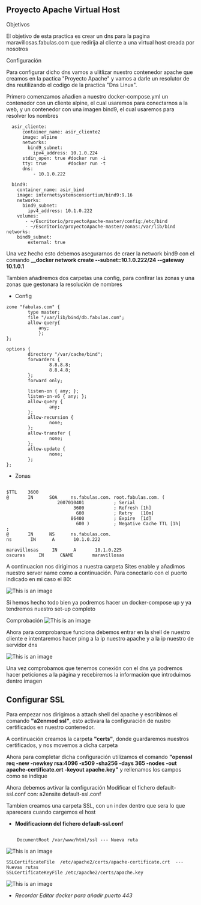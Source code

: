 ## Proyecto Apache Virtual Host

Objetivos

El objetivo de esta practica es crear un dns para la pagina maravillosas.fabulas.com que redirija al cliente a una virtual host creada por nosotros

Configuración

Para configurar dicho dns vamos a ulitlizar nuestro contenedor apache que creamos en la pactica "Proyecto Apache" y vamos a darle un resolutor de dns reutilizando el codigo de la practica "Dns Linux".

Primero comenzamos añadien a nuestro docker-compose.yml un contenedor con un cliente alpine, el cual usaremos para conectarnos a la web, y un contenedor con una imagen bind9, el cual usaremos para resolver los nombres
```
  asir_cliente:
      container_name: asir_cliente2
      image: alpine
      networks:
        bind9_subnet:
          ipv4_address: 10.1.0.224
      stdin_open: true #docker run -i
      tty: true        #docker run -t
      dns:
          - 10.1.0.222

  bind9:
    container_name: asir_bind
    image: internetsystemsconsortium/bind9:9.16
    networks:
      bind9_subnet:
        ipv4_address: 10.1.0.222
    volumes:
       - ~/Escritorio/proyectoApache-master/config:/etc/bind
       - ~/Escritorio/proyectoApache-master/zonas:/var/lib/bind
networks:
    bind9_subnet:
        external: true
 ```
Una vez hecho esto debemos asegurarnos de craer la network bind9 con el comando **__docker network create --subnet=10.1.0.222/24 --gateway 10.1.0.1**

Tambien añadiremos dos carpetas una config, para confirar las zonas y una zonas que gestonara la resolución de nombres

- Config
```
zone "fabulas.com" {
        type master;
        file "/var/lib/bind/db.fabulas.com";
        allow-query{
            any;
            };
};
```
```
options {
        directory "/var/cache/bind";
        forwarders {
                8.8.8.8;
                8.8.4.8;
        };
        forward only;

        listen-on { any; };
        listen-on-v6 { any; };
        allow-query {
                any;
        };
        allow-recursion {
                none;
        };
        allow-transfer {
                none;
        };
        allow-update {
                none;
        };
};
```  
- Zonas
```

$TTL    3600
@       IN      SOA     ns.fabulas.com. root.fabulas.com. (
                   2007010401           ; Serial
                         3600           ; Refresh [1h]
                          600           ; Retry   [10m]
                        86400           ; Expire  [1d]
                          600 )         ; Negative Cache TTL [1h]
;
@       IN      NS      ns.fabulas.com.
ns       IN      A       10.1.0.222

maravillosas     IN      A       10.1.0.225
oscuras     IN      CNAME       maravillosas
```
A continuacion nos dirigimos a nuestra carpeta Sites enable y añadimos nuestro server name como a continuación. Para conectarlo con el puerto indicado en mi caso el 80:

![This is an image](https://github.com/Jacobo1234556/Instalacion_de_Apache_Virtual-Host/blob/main/imagenes/Captura%20de%20pantalla%20de%202022-11-17%2019-59-57.png)


Si hemos hecho todo bien ya podremos hacer un docker-compose up y ya tendremos nuestro set-up completo

Comprobación
![This is an image](https://github.com/Jacobo1234556/Instalacion_de_Apache_Virtual-Host/blob/main/imagenes/Captura%20desde%202022-11-17%2020-21-43.png)

Ahora para comprobarque funciona debemos entrar en la shell de nuestro cliente e intentaremos hacer ping a la ip nuestro apache y a la ip nuestro de servidor dns


![This is an image](https://github.com/Jacobo1234556/Instalacion_de_Apache_Virtual-Host/blob/main/imagenes/Captura%20desde%202022-11-17%2020-01-05.png)

Una vez comprobamos que tenemos conexión con el dns ya podremos hacer peticiones a la página y recebiremos la información que introduimos dentro imagen

## Configurar SSL

Para empezar nos dirigimos a  attach shell del apache y escribimos el comando **__"a2enmod ssl"__**, esto activara la configuración de nustro certificados en nuestro contenedor. 

A continuación creamos la carpeta **__"certs"__**, donde guardaremos nuestros certificados, y nos movemos a dicha carpeta  

Ahora para completar dicha configuración  utilizamos el comando **__"openssl req -new -newkey rsa:4096 -x509 -sha256 -days 365 -nodes -out apache-certificate.crt -keyout apache.key"__** y rellenamos los campos como se indique

Ahora debemos avtivar la configuración Modificar el fichero default-ssl.conf con:
a2ensite default-ssl.conf

Tambien creamos una carpeta SSL, con un index dentro que sera lo que aparecera cuando cargemos el host

- **Modificacionn del fichero default-ssl.conf**

```

    DocumentRoot /var/www/html/ssl --- Nueva ruta
``` 
    
![This is an image](https://github.com/Jacobo1234556/Instalacion_de_Apache_Virtual-Host/blob/main/imagenes/Captura%20de%20pantalla%20de%202022-11-23%2019-52-11.png)

    SSLCertificateFile	/etc/apache2/certs/apache-certificate.crt  --- Nuevas rutas
    SSLCertificateKeyFile /etc/apache2/certs/apache.key
    
![This is an image](https://github.com/Jacobo1234556/Instalacion_de_Apache_Virtual-Host/blob/main/imagenes/Captura%20de%20pantalla%20de%202022-11-23%2019-52-42.png)

-  *Recordar Editar docker para añadir puerto 443*
